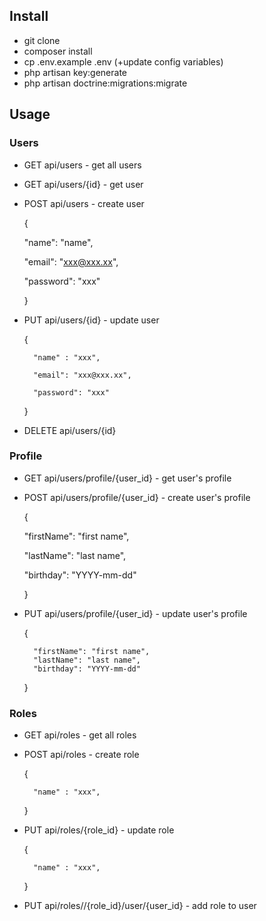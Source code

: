 

## Install


- git clone
- composer install
- cp .env.example .env (+update config variables)
- php artisan key:generate
- php artisan doctrine:migrations:migrate


## Usage

### Users

- GET api/users  - get all users
- GET api/users/{id} - get user
- POST api/users - create user
  
  {

    "name": "name",

  "email": "xxx@xxx.xx",

  "password": "xxx"

  }

- PUT api/users/{id} - update user

    {

        "name" : "xxx",

        "email": "xxx@xxx.xx",

        "password": "xxx"

    }
- DELETE api/users/{id}

### Profile

- GET api/users/profile/{user_id}  - get user's profile
- POST api/users/profile/{user_id} - create user's profile

  {

  "firstName": "first name",

  "lastName": "last name",

  "birthday": "YYYY-mm-dd"

  }

- PUT api/users/profile/{user_id} - update user's profile

  {

        "firstName": "first name",
        "lastName": "last name",
        "birthday": "YYYY-mm-dd"
  }

### Roles

- GET api/roles - get all roles
- POST api/roles - create role

     {

        "name" : "xxx",

     }
- PUT api/roles/{role_id} - update role

    {

        "name" : "xxx",

     }

- PUT api/roles//{role_id}/user/{user_id} - add role to user
        
